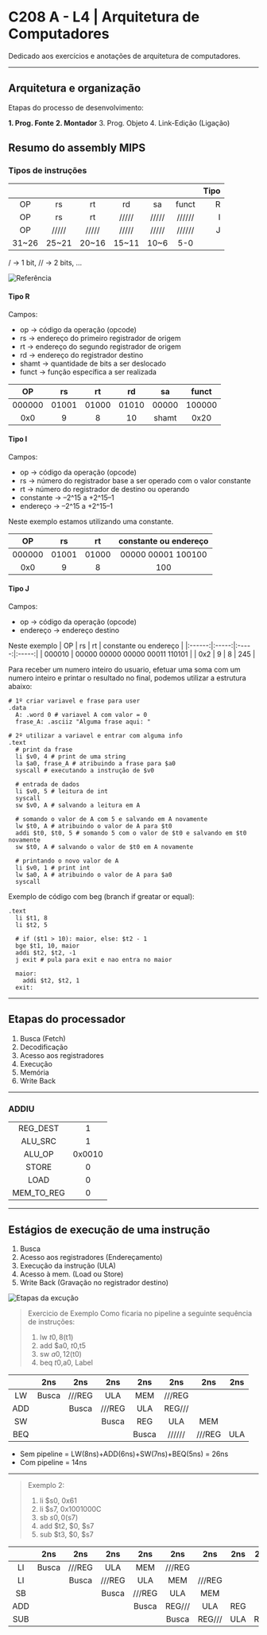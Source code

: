 # C208 A - L4 | Arquitetura de Computadores
Dedicado aos exercícios e anotações de arquitetura de computadores.

---
## Arquitetura e organização

Etapas do processo de desenvolvimento:

**1. Prog. Fonte**
**2. Montador**
3. Prog. Objeto
4. Link-Edição (Ligação)

## Resumo do assembly MIPS

### Tipos de instruções
| | | | | | | Tipo |
|:------:|:-----:|:-----:|:-----:|:-----:|:-----:|--------:|
| OP | rs | rt | rd | sa | funct | R |
| OP | rs | rt | ///// | ///// | ////// | I |
| OP | ///// | ///// | ///// | ///// | ////// | J |
| 31~26 | 25~21 | 20~16 | 15~11 | 10~6 | 5-0 | |

/ -> 1 bit, // -> 2 bits, ...

![Referência](/assets/images/img2.png)

#### Tipo R
Campos:
- op → código da operação (opcode)
- rs → endereço do primeiro registrador de origem
- rt → endereço do segundo registrador de origem
- rd → endereço do registrador destino
- shamt → quantidade de bits a ser deslocado 
- funct → função específica a ser realizada

| OP | rs | rt | rd | sa | funct |
|:------:|:-----:|:-----:|:-----:|:-----:|:------:|
| 000000 | 01001 | 01000 | 01010 | 00000 | 100000 |
| 0x0 | 9 | 8 | 10 | shamt | 0x20 |

#### Tipo I
Campos:
- op → código da operação (opcode)
- rs → número do registrador base a ser operado com o valor constante
- rt → número do registrador de destino ou operando
- constante → –2^15 a +2^15–1
- endereço → –2^15 a +2^15–1

Neste exemplo estamos utilizando uma constante.

| OP | rs | rt | constante ou endereço |
|:------:|:-----:|:-----:|:-----:|
| 000000 | 01001 | 01000 | 00000 00001 100100 |
| 0x0 | 9 | 8 | 100 |

#### Tipo J
Campos:
- op → código da operação (opcode)
- endereço → endereço destino

Neste exemplo
| OP | rs | rt | constante ou endereço |
|:------:|:-----:|:-----:|:-----:|
| 000010 | 00000 00000 00000 00011 110101 |
| 0x2 | 9 | 8 | 245 |

Para receber um numero inteiro do usuario, efetuar uma soma com um numero inteiro e printar o resultado no final, podemos utilizar a estrutura abaixo:
~~~assembly 
# 1º criar variavel e frase para user
.data 
  A: .word 0 # variavel A com valor = 0
  frase_A: .asciiz "Alguma frase aqui: "

# 2º utilizar a variavel e entrar com alguma info
.text
  # print da frase
  li $v0, 4 # print de uma string
  la $a0, frase_A # atribuindo a frase para $a0
  syscall # executando a instrução de $v0

  # entrada de dados
  li $v0, 5 # leitura de int
  syscall
  sw $v0, A # salvando a leitura em A

  # somando o valor de A com 5 e salvando em A novamente
  lw $t0, A # atribuindo o valor de A para $t0
  addi $t0, $t0, 5 # somando 5 com o valor de $t0 e salvando em $t0 novamente
  sw $t0, A # salvando o valor de $t0 em A novamente
  
  # printando o novo valor de A
  li $v0, 1 # print int
  lw $a0, A # atribuindo o valor de A para $a0
  syscall
~~~

Exemplo de código com beg (branch if greatar or equal):
~~~assembly
.text
  li $t1, 8
  li $t2, 5

  # if ($t1 > 10): maior, else: $t2 - 1
  bge $t1, 10, maior 
  addi $t2, $t2, -1
  j exit # pula para exit e nao entra no maior

  maior: 
    addi $t2, $t2, 1
  exit: 
~~~

---

## Etapas do processador
1. Busca (Fetch)
2. Decodificação
3. Acesso aos registradores
4. Execução
5. Memória
6. Write Back

---
### ADDIU
|      |        |
|:---------:|:------:|
|REG_DEST   | 1      |
|ALU_SRC    | 1      |
|ALU_OP     | 0x0010 |
|STORE      | 0      |
|LOAD       | 0      |
|MEM_TO_REG | 0      |


---

## Estágios de execução de uma instrução
1. Busca
2. Acesso aos registradores (Endereçamento)
3. Execução da instrução (ULA)
4. Acesso à mem. (Load ou Store)
5. Write Back (Gravação no registrador destino)

![Etapas da excução](/assets/images/img1.jpeg)

>Exercicio de Exemplo
>Como ficaria no pipeline a seguinte sequência de instruções: 
>1. lw $t0, 8($t1)
>2. add $a0, $t0,$t5
>3. sw $a0,12($t0)
>4. beq $t0,$a0, Label
> 

|         |2ns      |2ns      |2ns      |2ns      |2ns      |2ns      |2ns      |
|:-------:|:-------:|:-------:|:-------:|:-------:|:-------:|:-------:|:-------:|
|LW       |Busca    |///REG   |ULA      |MEM      |///REG   |         |         |
|ADD      |         |Busca    |///REG   |ULA      |REG///   |         |         |
|SW       |         |         |Busca    |REG      |ULA      |MEM      |         |
|BEQ      |         |         |         |Busca    |//////   |///REG   |ULA      |

- Sem pipeline = LW(8ns)+ADD(6ns)+SW(7ns)+BEQ(5ns) = 26ns
- Com pipeline = 14ns
---
>Exemplo 2:
>1. li $s0, 0x61
>2. li $s7, 0x1001000C
>3. sb $s0, 0($s7)
>4. add $t2, $0, $s7
>5. sub $t3, $0, $s7

|         |2ns      |2ns      |2ns      |2ns      |2ns      |2ns      |2ns      |2ns      |
|:-------:|:-------:|:-------:|:-------:|:-------:|:-------:|:-------:|:-------:|:-------:|
|LI       |Busca    |///REG   |ULA      |MEM      |///REG   |         |         |         |
|LI       |         |Busca    |///REG   |ULA      |MEM      |///REG   |         |         |
|SB       |         |         |Busca    |///REG   |ULA      |MEM      |         |         |
|ADD      |         |         |         |Busca    |REG///   |ULA      |REG      |         |
|SUB      |         |         |         |         |Busca    |REG///   |ULA      |REG      |

